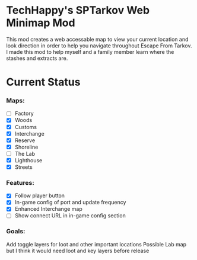 # TechHappy's SPTarkov Web Minimap Mod

This mod creates a web accessable map to view your current location and look direction in order to help you navigate throughout Escape From Tarkov. I made this mod to help myself and a family member learn where the stashes and extracts are.


# Current Status

### Maps:
- [ ] Factory
- [x] Woods
- [x] Customs
- [x] Interchange
- [x] Reserve
- [x] Shoreline
- [ ] The Lab
- [x] Lighthouse
- [x] Streets

### Features:
- [x] Follow player button
- [x] In-game config of port and update frequency
- [x] Enhanced Interchange map 
- [ ] Show connect URL in in-game config section

### Goals:
Add toggle layers for loot and other important locations
Possible Lab map but I think it would need loot and key layers before release
